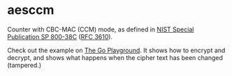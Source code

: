 # aesccm
Counter with CBC-MAC (CCM) mode, as defined in
[NIST Special Publication SP 800-38C](https://csrc.nist.gov/publications/detail/sp/800-38c/final)
([RFC 3610](https://tools.ietf.org/html/rfc3610)).

Check out the example on [The Go Playground](https://play.golang.org/p/56rBEUS_zdP).
It shows how to encrypt and decrypt, and shows what happens when the cipher text
has been changed (tampered.)
